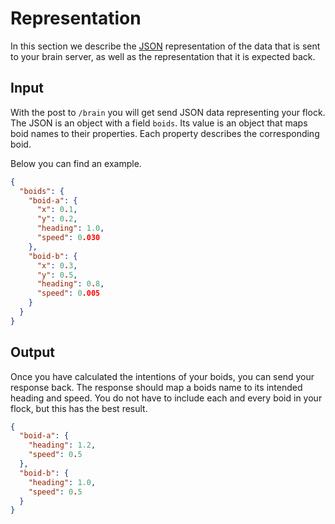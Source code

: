 # Representation
In this section we describe the [JSON](https://www.json.org/) representation of
the data that is sent to your brain server, as well as the representation that it
is expected back.

## Input
With the post to `/brain` you will get send JSON data representing your flock.
The JSON is an object with a field `boids`. Its value is an object that maps 
boid names to their properties. Each property describes the corresponding boid.

Below you can find an example.

```JSON
{
  "boids": {
    "boid-a": {
      "x": 0.1,
      "y": 0.2,
      "heading": 1.0,
      "speed": 0.030
    },
    "boid-b": {
      "x": 0.3,
      "y": 0.5,
      "heading": 0.8,
      "speed": 0.005
    }
  }
}
```

## Output
Once you have calculated the intentions of your boids, you can send your response
back. The response should map a boids name to its intended heading and speed. You do
not have to include each and every boid in your flock, but this has the best result.

```JSON
{
  "boid-a": {
    "heading": 1.2,
    "speed": 0.5
  },
  "boid-b": {
    "heading": 1.0,
    "speed": 0.5
  }
}
```

